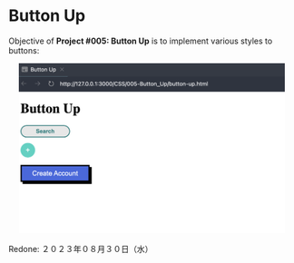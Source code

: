 # Button Up

Objective of **Project #005: Button Up** is to implement various styles to buttons:

<div align="center">
<img src="img/button-up.png" height="300px">
</div>

Redone: ２０２３年０８月３０日（水）